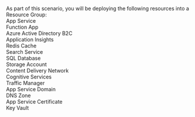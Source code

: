 As part of this scenario, you will be deploying the following resources into a Resource Group: <br />
App Service <br />
Function App <br />
Azure Active Directory B2C <br />
Application Insights <br />
Redis Cache <br />
Search Service <br />
SQL Database <br />
Storage Account <br />
Content Delivery Network <br />
Cognitive Services <br />
Traffic Manager <br />
App Service Domain <br />
DNS Zone <br />
App Service Certificate <br />
Key Vault <br />
